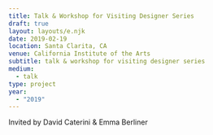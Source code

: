 ```yaml
---
title: Talk & Workshop for Visiting Designer Series
draft: true
layout: layouts/e.njk
date: 2019-02-19
location: Santa Clarita, CA
venue: California Institute of the Arts
subtitle: talk & workshop for visiting designer series
medium:
  - talk
type: project
year:
  - "2019"
---
```


Invited by David Caterini & Emma Berliner
